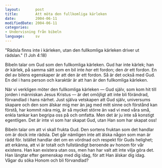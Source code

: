 ```yaml
---
layout:       post
title:        Att möta den fullkomliga kärleken
date:         2004-06-11
modifiedDate: 2004-06-11
categories:
- Undervisning från bibeln
language:     sv
---
```

"Rädsla finns inte i kärleken, utan den fullkomliga kärleken driver ut rädslan." (1 Joh 4:18)

Bibeln talar om Gud som den fullkomliga kärleken.  Gud har inte kärlek; han <em>är</em> kärlek, på samma sätt som en bil inte <em>har</em> ett fordon; den <em>är</em> ett fordon.  En del av bilens egenskaper är att den är ett fordon.  Så är det också med Gud.  En del i hans person och karaktär är att han är den fullkomliga kärleken.

När vi verkligen möter den fullkomliga kärleken &mdash; Gud själv, som kom hit till jorden i människan Jesus Kristus &mdash; är det omöjligt att inte bli förändrad, förvandlad i hans närhet.  Just själva vetskapen att Gud själv, universums skapare och den som älskar mig mer än jag med mitt sinne och förstånd kan förstå, har kommit nära mig, är så mycket större än vad vi med våra små, enkla tankar kan begripa oss på och omfatta.  Men det är ju inte så konstigt egentligen.  Det är inte vi som har skapat Gud, utan Han som har skapat oss!

Bibeln talar om att vi skall frukta Gud.  Den sortens fruktan som det handlar om är dock inte rädsla.  Det går nämligen inte att älska någon som man är rädd för.  Istället handlar det om en vördnad och respekt för Guds helighet; att erkänna, att vi är totalt och fullständigt beroende av honom för vår existens.  Han kan existera utan oss, men han har valt att inte vilja göra det.  Han längtar efter gemenskap med dig idag, för att Han älskar dig idag.  Vågar du söka Honom och bli förvandlad?
